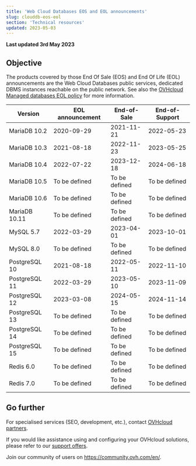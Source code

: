```yaml
---
title: 'Web Cloud Databases EOS and EOL announcements'
slug: clouddb-eos-eol
section: 'Technical resources'
updated: 2023-05-03
---
```


**Last updated 3rd May 2023**

## Objective

The products covered by those End Of Sale (EOS) and End Of Life (EOL) announcements are the Web Cloud Databases public services, dedicated DBMS instances reachable on the public network. See also the [OVHcloud Managed databases EOL policy](../eol-policy/guide.en-gb.md) for more information.

|Version|EOL announcement|End-of-Sale|End-of-Support|
|---|---|---|---|
|MariaDB 10.2|2020-09-29|2021-11-21|2022-05-23|
|MariaDB 10.3|2021-08-18|2022-11-23|2023-05-25|
|MariaDB 10.4|2022-07-22|2023-12-18|2024-06-18|
|MariaDB 10.5|To be defined|To be defined|To be defined|
|MariaDB 10.6|To be defined|To be defined|To be defined|
|MariaDB 10.11|To be defined|To be defined|To be defined|
|MySQL 5.7|2022-03-29|2023-04-01|2023-10-01|
|MySQL 8.0|To be defined|To be defined|To be defined|
|PostgreSQL 10|2021-08-18|2022-05-11|2022-11-10|
|PostgreSQL 11|2022-03-29|2023-05-10|2023-11-09|
|PostgreSQL 12|2023-03-08|2024-05-15|2024-11-14|
|PostgreSQL 13|To be defined|To be defined|To be defined|
|PostgreSQL 14|To be defined|To be defined|To be defined|
|PostgreSQL 15|To be defined|To be defined|To be defined|
|Redis 6.0|To be defined|To be defined|To be defined|
|Redis 7.0|To be defined|To be defined|To be defined|

## Go further

For specialised services (SEO, development, etc.), contact [OVHcloud partners](https://partner.ovhcloud.com/en-gb/).

If you would like assistance using and configuring your OVHcloud solutions, please refer to our [support offers](https://www.ovhcloud.com/en-ca/support-levels/).

Join our community of users on <https://community.ovh.com/en/>. 
